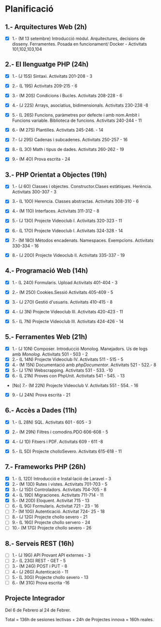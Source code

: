 # Planificació

## 1.- Arquitectures Web (2h)

- [X] 1.- (M 13 setembre) Introducció mòdul. Arquitectures, decisions de disseny. Ferramentes. Posada en funcionament/ Docker - Activitats 101,102,103,104


## 2.- El llenguatge PHP (24h)

- [X] 1.- (J 15S) Sintaxi. Activitats 201-208 - 3
- [X] 2.- (L 19S) Activitats 209-215 - 6 
- [X] 3.- (M 20S) Condicions i Bucles. Activitats 208-228 - 6
- [X] 4.- (J 22S) Arrays, asociatius, bidimensionals. Activitats 230-238 -8
- [X] 5.- (L 26S) Funcions, paràmetres por defecte i amb nom.Ambit i Funcions variable. Biblioteca de funcions. Activitats 240-244 - 11
- [X] 6.- (M 27S) Plantilles. Activitats 245-246. - 14
- [X] 7.- (J 29S) Cadenas i subcadenes. Activitats 250-257 - 16
- [X] 8.- (L 3O) Math i tipus de dades. Activitats 260-262 - 19
- [X] 9.- (M 4O) Prova escrita - 24


## 3.- PHP Orientat a Objectes (19h)

- [X] 1.- (J 6O) Classes i objectes. Constructor.Clases estàtiques. Herència. Activitats 300-307 - 3
- [X] 3.- (L 10O) Herencia. Classes abstractas. Activitats 308-310 - 6
- [X] 4.- (M 11O) Interfaces. Activitats 311-312 - 8
- [X] 5.- (J 13O) Projecte Videoclub I. Activitats 320-323 - 11
- [X] 6.- (L 17O) Projecte Videoclub I. Activitats 324-328 - 14
- [X] 7.- (M 18O) Mètodos encadenats. Namespaces. Exempcions. Activitats 330-334  - 16
- [X] 8.- (J 20O) Projecte Videoclub II. Activitats 335-337 - 19


## 4.- Programació Web (14h)

- [X] 1.- (L 24O) Formularis. Upload Activitats 401-404 - 3
- [X] 2.- (M 25O) Cookies.Sessió Activitats 405-409 - 5
- [X] 3.- (J 27O) Gestió d'usuaris. Activitats 410-415 - 8
- [X] 4.- (J 3N) Projecte Videoclub III. Activitats 420-423 - 11 
- [X] 5.- (L 7N) Projecte Videoclub III. Activitats 424-426 - 14


## 5.- Ferramentes Web (21h)

- [X] 1.- (J 10N) Composer. Introducció Monolog.  Manejadors. Us de logs amb *Monolog*. Activitats 501 - 503 - 2
- [X] 2.- (L 14N) Projecte Videoclub IV. Activitats 511 - 515 - 5
- [X] 4.- (M 15N) Documentació amb *phpDocumentor*. Activitats 521 - 522.- 8
- [X] 5.- (J 17N) Webscrapping. Activitats 531 - 533. -10
- [X] 6.- (L 21N) Proves con PhpUnit. Activitats 541 - 545. - 13 
- [No] 7.- (M 22N) Projecte Videoclub V. Activitats 551 - 554. - 16
- [X] 9.- (J 24N) Prova escrita - 21

## 6.- Accès a Dades (11h)

- [X] 1.- (L 28N) SQL. Activitats 601 - 605 - 3
- [X] 2.- (M 29N) Filtres i comodins.PDO 606-608 - 5
- [X] 4.- (J 1D) Fitxers i PDF. Activitats 609 - 611 -8
- [X] 5.- (L 5D) Projecte cholloSevero. Activitats 615-618 - 11


## 7.- Frameworks PHP (26h)

- [X] 1.- (L 12D) Introducció e Instal·lació de Laravel - 3 
- [X] 2.- (M 13D) Rutes i vistes. Activitats 701-703 - 5
- [X] 3.- (J 15D) Controladors. Activitats 704-705 - 8
- [X] 4.- (L 19D) Migraciones. Activitats 711-714 - 11
- [X] 5.- (M 20D) Eloquent. Activitat 715 - 13 
- [ ] 6.- (L 9G) Formularis. Activitat 721 - 23 - 16 
- [ ] 7.- (M 10G) Autenticació. Activitat 724- 25 - 18  
- [ ] 8.- (J 12G) Projecte chollo severo  - 21 
- [ ] 9.- (L 16G) Projecte chollo servero - 24
- [ ] 10.- (M 17G) Projecte chollo severo - 26
 
## 8.- Serveis REST (16h)

- [ ] 1.- (J 19G) API Provant API externes  - 3
- [ ] 2.- (L 23G) REST - GET  - 5
- [ ] 3.- (M 24G) POST i PUT - 8
- [ ] 4.- (J 26G) Autenticació - 11 
- [ ] 5.- (L 30G) Projecte chollo severo - 13 
- [ ] 6.- (M 31G) Prova escrita -16

## Projecte Integrador

Del 6 de Febrero al 24 de Febrer.

Total = 136h de sesiones lectivas + 24h de Projectes innova = 160h reales.
